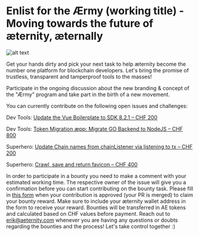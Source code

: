 # Enlist for the Ærmy (working title) - Moving towards the future of æternity, æternally

![alt text](https://github.com/aeternity/bounties/blob/master/1a.gif)

Get your hands dirty and pick your next task to help æternity become the number one platform for blockchain developers. Let's bring the promise of trustless, transparent and tamperproof tools to the masses!

Participate in the ongoing discussion about the new branding & concept of the "Ærmy" program and take part in the birth of a new movement.

You can currently contribute on the following open issues and challenges:

Dev Tools: [Update the Vue Boilerplate to SDK 8.2.1 – CHF 200](https://github.com/aeternity/aepp-boilerplate-vue/issues/1)

Dev Tools: [Token Migration æpp: Migrate GO Backend to NodeJS – CHF 800](https://github.com/aeternity/aepp-token-migration-backend-nodejs/issues/1)

Superhero: [Update Chain names from chainListener via listening to tx – CHF 200](https://github.com/aeternity/tipping-community-backend/issues/303)

Superhero: [Crawl, save and return favicon – CHF 400](https://github.com/aeternity/tipping-community-backend/issues/69)

In order to participate in a bounty you need to make a comment with your estimated working time. The respective owner of the issue will give you a confirmation before you can start contributing on the bounty task. Please fill in [this form](https://form.jotform.com/212153957491359) when your contribution is approved (your PR is merged) to claim your bounty reward. Make sure to include your æternity wallet address in the form to receive your reward. Bounties will be transferred in AE tokens and calculated based on CHF values before payment. Reach out to erik@aeternity.com whenever you are having any questions or doubts regarding the bounties and the process! Let's take control together :)
